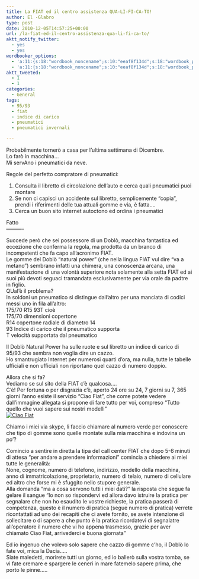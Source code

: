 ```yaml
---
title: La FIAT ed il centro assistenza QUA-LI-FI-CA-TO!
author: El -Glabro
type: post
date: 2010-12-05T14:57:25+00:00
url: /la-fiat-ed-il-centro-assistenza-qua-li-fi-ca-to/
aktt_notify_twitter:
  - yes
  - yes
wordbooker_options:
  - 'a:11:{s:18:"wordbook_noncename";s:10:"eeaf8f134d";s:18:"wordbook_page_post";s:4:"-100";s:18:"wordbook_orandpage";s:1:"2";s:23:"wordbook_default_author";s:1:"1";s:23:"wordbook_extract_length";s:3:"300";s:19:"wordbook_actionlink";s:3:"300";s:26:"wordbooker_publish_default";s:2:"on";s:27:"wordbooker_publish_override";s:2:"on";s:18:"wordbook_attribute";s:17:"News@T-hoster.com";s:29:"wordbooker_status_update_text";s:35:": New blog post :  %title% - %link%";s:20:"wordbook_comment_get";s:2:"on";}'
  - 'a:11:{s:18:"wordbook_noncename";s:10:"eeaf8f134d";s:18:"wordbook_page_post";s:4:"-100";s:18:"wordbook_orandpage";s:1:"2";s:23:"wordbook_default_author";s:1:"1";s:23:"wordbook_extract_length";s:3:"300";s:19:"wordbook_actionlink";s:3:"300";s:26:"wordbooker_publish_default";s:2:"on";s:27:"wordbooker_publish_override";s:2:"on";s:18:"wordbook_attribute";s:17:"News@T-hoster.com";s:29:"wordbooker_status_update_text";s:35:": New blog post :  %title% - %link%";s:20:"wordbook_comment_get";s:2:"on";}'
aktt_tweeted:
  - 1
  - 1
categories:
  - General
tags:
  - 95/93
  - fiat
  - indice di carico
  - pneumatici
  - pneumatici invernali

---
```

Probabilmente tornerò a casa per l&#8217;ultima settimana di Dicembre.  
Lo farò in macchina&#8230;  
Mi servAno i pneumatici da neve.

Regole del perfetto compratore di pneumatici:  
1) Consulta il libretto di circolazione dell&#8217;auto e cerca quali pneumatici puoi montare  
2) Se non ci capisci un accidente sul libretto, semplicemente &#8220;copia&#8221;, prendi i riferimenti delle tua attuali gomme e via, è fatta&#8230;.  
3) Cerca un buon sito internet autoctono ed ordina i pneumatici

Fatto  
&#8212;&#8212;&#8212;-

Succede però che sei possessore di un Doblò, macchina fantastica ed eccezione che conferma la regola, ma prodotta da un branco di incompetenti che fa capo all&#8217;acronimo FIAT.  
Le gomme del Doblò &#8220;natural power&#8221; (che nella lingua FIAT vul dire &#8220;va a metano&#8221;) sembrano infatti una chimera, una conoscenza arcana, una manifestazione di una volontà superiore nota solamente alla setta FIAT ed ai suoi più devoti seguaci tramandata esclusivamente per via orale da padtre in figlio.  
QUal&#8217;è il problema?  
In soldoni un pneumatico si distingue dall&#8217;altro per una manciata di codici messi uno in fila all&#8217;altro:  
175/70 R15 93T cioè  
175/70 dimensioni copertone  
R14 copertone radiale di diametro 14  
93 Indice di carico che il pneumatico supporta  
T velocità supportata dal pneumatico

Il Doblò Natural Power ha sulle ruote e sul libretto un indice di carico di 95/93 che sembra non voglia dire un cazzo.  
Ho smantrugiato Internet per numerosi quarti d&#8217;ora, ma nulla, tutte le tabelle ufficiali e non ufficiali non riportano quel cazzo di numero doppio.

Allora che si fa?  
Vediamo se sul sito della FIAT c&#8217;è qualcosa&#8230;.  
C&#8217;è! Per fortuna o per disgrazia c&#8217;è, aperto 24 ore su 24, 7 giorni su 7, 365 giorni l&#8217;anno esiste il servizio &#8220;Ciao Fiat&#8221;, che come potete vedere dall&#8217;immagine allegata si propone di fare tutto per voi, compreso &#8220;Tutto quello che vuoi sapere sui nostri modelli&#8221;  
[<img decoding="async" src="http://farm6.static.flickr.com/5049/5234035973_c3b99f6d80.jpg" alt="Ciao Fiat" />][1] 

Chiamo i miei via skype, li faccio chiamare al numero verde per conoscere che tipo di gomme sono quelle montate sulla mia macchina e indovina un po&#8217;?

Comincio a sentire in diretta la tipa del call center FIAT che dopo 5-6 minuti di attesa &#8220;per andare a prendere informazioni&#8221; comincia a chiedere ai miei tutte le generalità:  
None, cognome, numero di telefono, indirizzo, modello della macchina, anno di immatricolazione, proprietario, numero di telaio, numero di cellulare ed altro che forse mi è sfuggito nello stupore generale.  
Alla domanda &#8220;ma a cosa servono tutti i miei dati?&#8221; la risposta che segue fa gelare il sangue &#8220;Io non so rispondervi ed allora davo istruire la pratica per segnalare che non ho esaudito le vostre richieste, la pratica passerà di competenza, questo è il numero di pratica (segue numero di pratica) verrete ricontattati ad uno dei recapiti che ci avete fornito, se avete intenzione di sollecitare o di sapere a che punto è la pratica ricordatevi di segnalatre all&#8217;operatore il numero che vi ho appena trasmesso, grazie per aver chiamato Ciao Fiat, arrivederci e buona giornata&#8221; 

Ed io ingenuo che volevo solo sapere che cazzo di gomme c&#8217;ho, il Doblò lo fate voi, mica la Dacia&#8230;..  
Siate maledetti, morirete tutti un giorno, ed io ballerò sulla vostra tomba, se vi fate cremare e spargere le ceneri in mare fatemelo sapere prima, che porto le pinne&#8230;..

 [1]: http://www.flickr.com/photos/50502343@N06/5234035973/#/photos/50502343@N06/5234035973/lightbox/